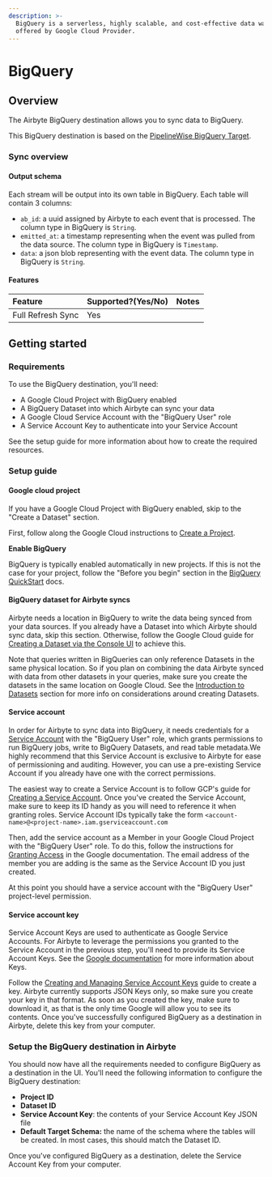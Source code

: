 ```yaml
---
description: >-
  BigQuery is a serverless, highly scalable, and cost-effective data warehouse
  offered by Google Cloud Provider.
---
```


# BigQuery

## Overview

The Airbyte BigQuery destination allows you to sync data to BigQuery.

This BigQuery destination is based on the [PipelineWise BigQuery Target](https://github.com/transferwise/pipelinewise-target-bigquery).

### Sync overview

#### Output schema

Each stream will be output into its own table in BigQuery. Each table will contain 3 columns:

* `ab_id`: a uuid assigned by Airbyte to each event that is processed. The column type in BigQuery is `String`.
* `emitted_at`: a timestamp representing when the event was pulled from the data source. The column type in BigQuery is `Timestamp`.
* `data`: a json blob representing with the event data. The column type in BigQuery is `String`.

#### Features

| Feature | Supported?\(Yes/No\) | Notes |
| :--- | :--- | :--- |
| Full Refresh Sync | Yes |  |

## Getting started

### Requirements

To use the BigQuery destination, you'll need:

* A Google Cloud Project with BigQuery enabled
* A BigQuery Dataset into which Airbyte can sync your data
* A Google Cloud Service Account with the "BigQuery User" role
* A Service Account Key to authenticate into your Service Account

See the setup guide for more information about how to create the required resources.

### Setup guide

#### Google cloud project

If you have a Google Cloud Project with BigQuery enabled, skip to the "Create a Dataset" section.

First, follow along the Google Cloud instructions to [Create a Project](https://cloud.google.com/resource-manager/docs/creating-managing-projects#before_you_begin).

**Enable BigQuery**

BigQuery is typically enabled automatically in new projects. If this is not the case for your project, follow the "Before you begin" section in the [BigQuery QuickStart](https://cloud.google.com/bigquery/docs/quickstarts/quickstart-web-ui) docs.

#### BigQuery dataset for Airbyte syncs

Airbyte needs a location in BigQuery to write the data being synced from your data sources. If you already have a Dataset into which Airbyte should sync data, skip this section. Otherwise, follow the Google Cloud guide for [Creating a Dataset via the Console UI](https://cloud.google.com/bigquery/docs/quickstarts/quickstart-web-ui#create_a_dataset) to achieve this.

Note that queries written in BigQueries can only reference Datasets in the same physical location. So if you plan on combining the data Airbyte synced with data from other datasets in your queries, make sure you create the datasets in the same location on Google Cloud. See the [Introduction to Datasets](https://cloud.google.com/bigquery/docs/datasets-intro) section for more info on considerations around creating Datasets.

#### Service account

In order for Airbyte to sync data into BigQuery, it needs credentials for a [Service Account](https://cloud.google.com/iam/docs/service-accounts) with the "BigQuery User" role, which grants permissions to run BigQuery jobs, write to BigQuery Datasets, and read table metadata.We highly recommend that this Service Account is exclusive to Airbyte for ease of permissioning and auditing. However, you can use a pre-existing Service Account if you already have one with the correct permissions.

The easiest way to create a Service Account is to follow GCP's guide for [Creating a Service Account](https://cloud.google.com/iam/docs/creating-managing-service-accounts). Once you've created the Service Account, make sure to keep its ID handy as you will need to reference it when granting roles. Service Account IDs typically take the form `<account-name>@<project-name>.iam.gserviceaccount.com`

Then, add the service account as a Member in your Google Cloud Project with the "BigQuery User" role. To do this, follow the instructions for [Granting Access](https://cloud.google.com/iam/docs/granting-changing-revoking-access#granting-console) in the Google documentation. The email address of the member you are adding is the same as the Service Account ID you just created.

At this point you should have a service account with the "BigQuery User" project-level permission.

#### Service account key

Service Account Keys are used to authenticate as Google Service Accounts. For Airbyte to leverage the permissions you granted to the Service Account in the previous step, you'll need to provide its Service Account Keys. See the [Google documentation](https://cloud.google.com/iam/docs/service-accounts#service_account_keys) for more information about Keys.

Follow the [Creating and Managing Service Account Keys](https://cloud.google.com/iam/docs/creating-managing-service-account-keys) guide to create a key. Airbyte currently supports JSON Keys only, so make sure you create your key in that format. As soon as you created the key, make sure to download it, as that is the only time Google will allow you to see its contents. Once you've successfully configured BigQuery as a destination in Airbyte, delete this key from your computer.

### Setup the BigQuery destination in Airbyte

You should now have all the requirements needed to configure BigQuery as a destination in the UI. You'll need the following information to configure the BigQuery destination:

* **Project ID**
* **Dataset ID**
* **Service Account Key**: the contents of your Service Account Key JSON file
* **Default Target Schema:** the name of the schema where the tables will be created. In most cases, this should match the Dataset ID. 

Once you've configured BigQuery as a destination, delete the Service Account Key from your computer.

